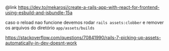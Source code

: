 @link https://dev.to/mekarosi/create-a-rails-app-with-react-for-frontend-using-esbuild-and-jsbundle-15a


caso o reload nao funcione devemos rodar `rails assets:clobber` e remover os arquivos do diretório `app/assets/builds`

https://stackoverflow.com/questions/70841990/rails-7-picking-up-assets-automatically-in-dev-doesnt-work
